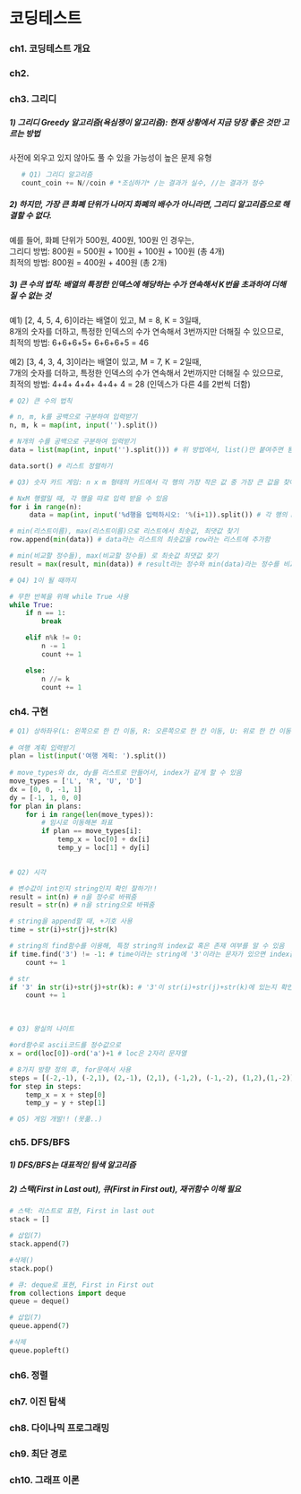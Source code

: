 # 코딩테스트

### ch1. 코딩테스트 개요


### ch2. 


### ch3. 그리디

##### 1) 그리디 Greedy 알고리즘(욕심쟁이 알고리즘): 현재 상황에서 지금 당장 좋은 것만 고르는 방법
   사전에 외우고 있지 않아도 풀 수 있을 가능성이 높은 문제 유형
   
```python
   # Q1) 그리디 알고리즘
   count_coin += N//coin # *조심하기* /는 결과가 실수, //는 결과가 정수
```
       
##### 2) 하지만, 가장 큰 화폐 단위가 나머지 화폐의 배수가 아니라면, 그리디 알고리즘으로 해결할 수 없다. 
 예를 들어, 화폐 단위가 500원, 400원, 100원 인 경우는, <br>
 그리디 방법: 800원 = 500원 + 100원 + 100원 + 100원 (총 4개) <br>
 최적의 방법: 800원 = 400원 + 400원 (총 2개)


##### 3) 큰 수의 법칙: 배열의 특정한 인덱스에 해당하는 수가 연속해서 K번을 초과하여 더해질 수 없는 것
 예1) [2, 4, 5, 4, 6]이라는 배열이 있고, M = 8, K = 3일때,  <br>
 8개의 숫자를 더하고, 특정한 인덱스의 수가 연속해서 3번까지만 더해질 수 있으므로, <br>
 최적의 방법: 6+6+6+5+ 6+6+6+5 = 46
       
 예2) [3, 4, 3, 4, 3]이라는 배열이 있고, M = 7, K = 2일때,  <br>
 7개의 숫자를 더하고, 특정한 인덱스의 수가 연속해서 2번까지만 더해질 수 있으므로, <br>
 최적의 방법: 4+4+ 4+4+ 4+4+ 4 = 28 (인덱스가 다른 4를 2번씩 더함)
 
 
```python
# Q2) 큰 수의 법칙

# n, m, k를 공백으로 구분하여 입력받기
n, m, k = map(int, input('').split())

# N개의 수를 공백으로 구분하여 입력받기
data = list(map(int, input('').split())) # 위 방법에서, list()만 붙여주면 됨

data.sort() # 리스트 정렬하기

```
   
```python
# Q3) 숫자 카드 게임: n x m 형태의 카드에서 각 행의 가장 작은 값 중 가장 큰 값을 찾아야함

# NxM 행렬일 때, 각 행을 따로 입력 받을 수 있음
for i in range(n):
     data = map(int, input('%d행을 입력하시오: '%(i+1)).split()) # 각 행의 m개의 데이터 입력

# min(리스트이름), max(리스트이름)으로 리스트에서 최솟값, 최댓값 찾기
row.append(min(data)) # data라는 리스트의 최솟값을 row라는 리스트에 추가함

# min(비교할 정수들), max(비교할 정수들) 로 최솟값 최댓값 찾기
result = max(result, min(data)) # result라는 정수와 min(data)라는 정수를 비교해, 더 큰값을 result에 넣음

```

```python
# Q4) 1이 될 때까지

# 무한 반복을 위해 while True 사용
while True:
    if n == 1:
        break

    elif n%k != 0:
        n -= 1
        count += 1

    else:
        n //= k
        count += 1

```

### ch4. 구현

``` python
# Q1) 상하좌우(L: 왼쪽으로 한 칸 이동, R: 오른쪽으로 한 칸 이동, U: 위로 한 칸 이동, D: 아래으로 한 칸 이동)
   
# 여행 계획 입력받기
plan = list(input('여행 계획: ').split())
   
# move_types와 dx, dy를 리스트로 만들어서, index가 같게 할 수 있음
move_types = ['L', 'R', 'U', 'D']
dx = [0, 0, -1, 1]
dy = [-1, 1, 0, 0]
for plan in plans:
    for i in range(len(move_types)):
        # 임시로 이동해본 좌표
        if plan == move_types[i]:
            temp_x = loc[0] + dx[i]
            temp_y = loc[1] + dy[i]
   
```


```python
# Q2) 시각

# 변수값이 int인지 string인지 확인 잘하기!!
result = int(n) # n을 정수로 바꿔줌
result = str(n) # n을 string으로 바꿔줌

# string을 append할 때, +기호 사용
time = str(i)+str(j)+str(k)

# string의 find함수를 이용해, 특정 string의 index값 혹은 존재 여부를 알 수 있음
if time.find('3') != -1: # time이라는 string에 '3'이라는 문자가 있으면 index값을 반환, 없으면 -1반환
    count += 1

# str
if '3' in str(i)+str(j)+str(k): # '3'이 str(i)+str(j)+str(k)에 있는지 확인
    count += 1
```
<br>

```python
# Q3) 왕실의 나이트

#ord함수로 ascii코드를 정수값으로
x = ord(loc[0])-ord('a')+1 # loc은 2자리 문자열

# 8가지 방향 정의 후, for문에서 사용
steps = [(-2,-1), (-2,1), (2,-1), (2,1), (-1,2), (-1,-2), (1,2),(1,-2)]
for step in steps:
    temp_x = x + step[0]
    temp_y = y + step[1]

```

```python
# Q5) 게임 개발!! (못풂..)

```

### ch5. DFS/BFS 
##### 1) DFS/BFS는 대표적인 탐색 알고리즘
##### 2) 스택(First in Last out), 큐(First in First out), 재귀함수 이해 필요 

```python
# 스택: 리스트로 표현, First in last out
stack = []

# 삽입(7)
stack.append(7)

#삭제()
stack.pop()

```

```python
# 큐: deque로 표현, First in First out
from collections import deque
queue = deque()

# 삽입(7)
queue.append(7)

#삭제
queue.popleft()
```

### ch6. 정렬

### ch7. 이진 탐색

### ch8. 다이나믹 프로그래밍

### ch9. 최단 경로

### ch10. 그래프 이론

